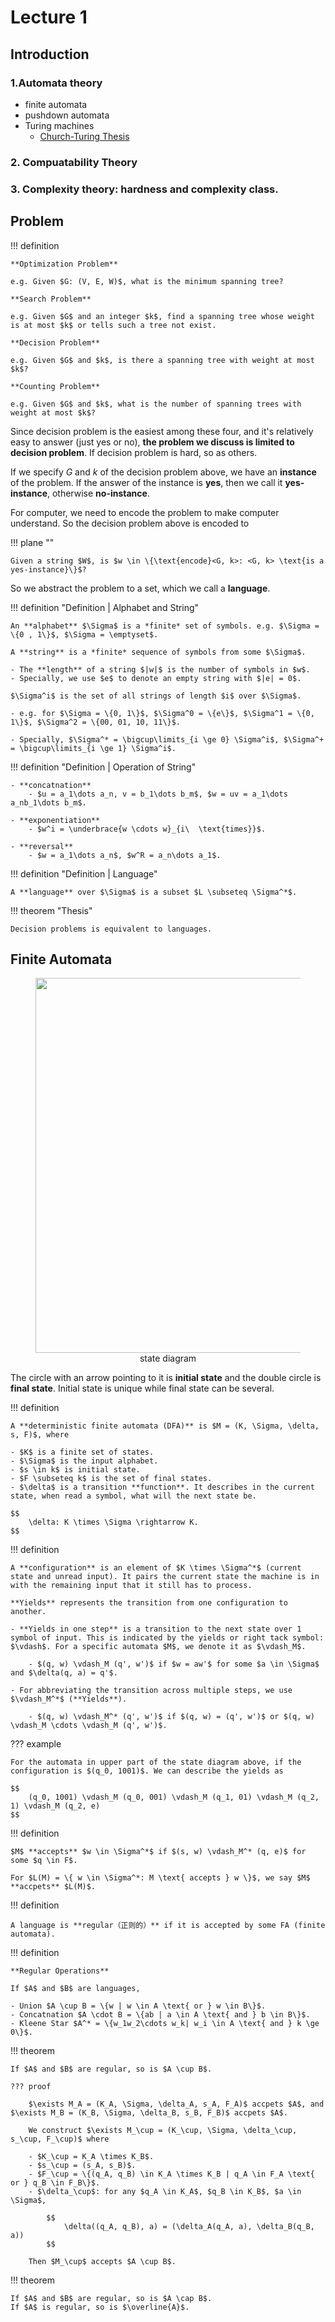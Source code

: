 # Lecture 1

## Introduction

### 1.Automata theory

- finite automata
- pushdown automata
- Turing machines
    - [Church-Turing Thesis](https://en.wikipedia.org/wiki/Church%E2%80%93Turing_thesis)

### 2. Compuatability Theory

### 3. Complexity theory:  hardness and complexity class.


## Problem

!!! definition

    **Optimization Problem**

    e.g. Given $G: (V, E, W)$, what is the minimum spanning tree?

    **Search Problem**

    e.g. Given $G$ and an integer $k$, find a spanning tree whose weight is at most $k$ or tells such a tree not exist.

    **Decision Problem**

    e.g. Given $G$ and $k$, is there a spanning tree with weight at most $k$?

    **Counting Problem**

    e.g. Given $G$ and $k$, what is the number of spanning trees with weight at most $k$?

Since decision problem is the easiest among these four, and it's relatively easy to answer (just yes or no), **the problem we discuss is limited to decision problem**. If decision problem is hard, so as others.

If we specify $G$ and $k$ of the decision problem above, we have an **instance** of the problem. If the answer of the instance is **yes**, then we call it **yes-instance**, otherwise **no-instance**.

For computer, we need to encode the problem to make computer understand. So the decision problem above is encoded to

!!! plane ""

    Given a string $W$, is $w \in \{\text{encode}<G, k>: <G, k> \text{is a yes-instance}\}$?

So we abstract the problem to a set, which we call a **language**.

!!! definition "Definition | Alphabet and String"

    An **alphabet** $\Sigma$ is a *finite* set of symbols. e.g. $\Sigma = \{0 , 1\}$, $\Sigma = \emptyset$.

    A **string** is a *finite* sequence of symbols from some $\Sigma$.
    
    - The **length** of a string $|w|$ is the number of symbols in $w$.
    - Specially, we use $e$ to denote an empty string with $|e| = 0$.

    $\Sigma^i$ is the set of all strings of length $i$ over $\Sigma$.

    - e.g. for $\Sigma = \{0, 1\}$, $\Sigma^0 = \{e\}$, $\Sigma^1 = \{0, 1\}$, $\Sigma^2 = \{00, 01, 10, 11\}$.

    - Specially, $\Sigma^* = \bigcup\limits_{i \ge 0} \Sigma^i$, $\Sigma^+ = \bigcup\limits_{i \ge 1} \Sigma^i$.

!!! definition "Definition | Operation of String"

    - **concatnation**
        - $u = a_1\dots a_n, v = b_1\dots b_m$, $w = uv = a_1\dots a_nb_1\dots b_m$.

    - **exponentiation**
        - $w^i = \underbrace{w \cdots w}_{i\  \text{times}}$.

    - **reversal**
        - $w = a_1\dots a_n$, $w^R = a_n\dots a_1$.

!!! definition "Definition | Language"

    A **language** over $\Sigma$ is a subset $L \subseteq \Sigma^*$.


!!! theorem "Thesis"

    Decision problems is equivalent to languages. 

## Finite Automata


<div align="center">
<figure>
    <img src="../imgs/0.png" style="width:600px"/>
    <figcaption> state diagram </figcaption>
</figure>
</div>

The circle with an arrow pointing to it is **initial state** and the double circle is **final state**. Initial state is unique while final state can be several.

!!! definition

    A **deterministic finite automata (DFA)** is $M = (K, \Sigma, \delta, s, F)$, where

    - $K$ is a finite set of states.
    - $\Sigma$ is the input alphabet.
    - $s \in k$ is initial state.
    - $F \subseteq k$ is the set of final states.
    - $\delta$ is a transition **function**. It describes in the current state, when read a symbol, what will the next state be.

    $$
        \delta: K \times \Sigma \rightarrow K.
    $$

!!! definition

    A **configuration** is an element of $K \times \Sigma^*$ (current state and unread input). It pairs the current state the machine is in with the remaining input that it still has to process.

    **Yields** represents the transition from one configuration to another.

    - **Yields in one step** is a transition to the next state over 1 symbol of input. This is indicated by the yields or right tack symbol: $\vdash$. For a specific automata $M$, we denote it as $\vdash_M$.

        - $(q, w) \vdash_M (q', w')$ if $w = aw'$ for some $a \in \Sigma$ and $\delta(q, a) = q'$.
    
    - For abbreviating the transition across multiple steps, we use $\vdash_M^*$ (**Yields**).

        - $(q, w) \vdash_M^* (q', w')$ if $(q, w) = (q', w')$ or $(q, w) \vdash_M \cdots \vdash_M (q', w')$.
    
??? example

    For the automata in upper part of the state diagram above, if the configuration is $(q_0, 1001)$. We can describe the yields as

    $$
        (q_0, 1001) \vdash_M (q_0, 001) \vdash_M (q_1, 01) \vdash_M (q_2, 1) \vdash_M (q_2, e)
    $$

!!! definition

    $M$ **accepts** $w \in \Sigma^*$ if $(s, w) \vdash_M^* (q, e)$ for some $q \in F$.

    For $L(M) = \{ w \in \Sigma^*: M \text{ accepts } w \}$, we say $M$ **accpets** $L(M)$.


!!! definition

    A language is **regular（正则的）** if it is accepted by some FA (finite automata).

!!! definition

    **Regular Operations**

    If $A$ and $B$ are languages,

    - Union $A \cup B = \{w | w \in A \text{ or } w \in B\}$.
    - Concatnation $A \cdot B = \{ab | a \in A \text{ and } b \in B\}$.
    - Kleene Star $A^* = \{w_1w_2\cdots w_k| w_i \in A \text{ and } k \ge 0\}$.

!!! theorem

    If $A$ and $B$ are regular, so is $A \cup B$.

    ??? proof

        $\exists M_A = (K_A, \Sigma, \delta_A, s_A, F_A)$ accpets $A$, and $\exists M_B = (K_B, \Sigma, \delta_B, s_B, F_B)$ accpets $A$.

        We construct $\exists M_\cup = (K_\cup, \Sigma, \delta_\cup, s_\cup, F_\cup)$ where

        - $K_\cup = K_A \times K_B$.
        - $s_\cup = (s_A, s_B)$.
        - $F_\cup = \{(q_A, q_B) \in K_A \times K_B | q_A \in F_A \text{ or } q_B \in F_B\}$.
        - $\delta_\cup$: for any $q_A \in K_A$, $q_B \in K_B$, $a \in \Sigma$,

            $$
                \delta((q_A, q_B), a) = (\delta_A(q_A, a), \delta_B(q_B, a))
            $$

        Then $M_\cup$ accepts $A \cup B$.

!!! theorem

    If $A$ and $B$ are regular, so is $A \cap B$.
    If $A$ is regular, so is $\overline{A}$.